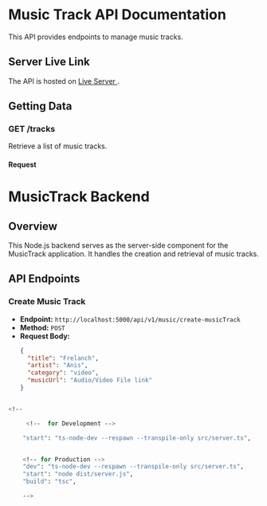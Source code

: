 # Music Track API Documentation

This API provides endpoints to manage music tracks.

## Server Live Link

The API is hosted on [ Live Server ](https://playstation-server.onrender.com).

## Getting Data

### GET /tracks

Retrieve a list of music tracks.

#### Request

# MusicTrack Backend

## Overview

This Node.js backend serves as the server-side component for the MusicTrack application. It handles the creation and retrieval of music tracks.

## API Endpoints

### Create Music Track

- **Endpoint:** `http://localhost:5000/api/v1/music/create-musicTrack`
- **Method:** `POST`
- **Request Body:**
  ```json
  {
  	"title": "Frelanch",
  	"artist": "Anis",
  	"category": "video",
  	"musicUrl": "Audio/Video File link"
  }
  ```

```bash

<!--

     <!--  for Development -->

    "start": "ts-node-dev --respawn --transpile-only src/server.ts",


    <!-- for Production -->
    "dev": "ts-node-dev --respawn --transpile-only src/server.ts",
    "start": "node dist/server.js",
    "build": "tsc",

    -->
```
